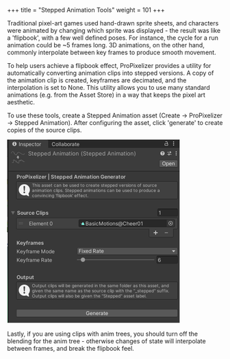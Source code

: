 +++
title = "Stepped Animation Tools"
weight = 101
+++

Traditional pixel-art games used hand-drawn sprite sheets, and characters were animated by changing which sprite was displayed - the result was like a 'flipbook', with a few well defined poses. For instance, the cycle for a run animation could be ~5 frames long. 3D animations, on the other hand, commonly interpolate between key frames to produce smooth movement.

To help users achieve a flipbook effect, ProPixelizer provides a utility for automatically converting animation clips into stepped versions. A copy of the animation clip is created, keyframes are decimated, and the interpolation is set to None. This utility allows you to use many standard animations (e.g. from the Asset Store) in a way that keeps the pixel art aesthetic.

To use these tools, create a Stepped Animation asset (Create -> ProPixelizer -> Stepped Animation). After configuring the asset, click 'generate' to create copies of the source clips.

![Stepped Animation viewed from inspector](stepped.png)

Lastly, if you are using clips with anim trees, you should turn off the blending for the anim tree - otherwise changes of state will interpolate between frames, and break the flipbook feel.